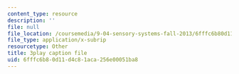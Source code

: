 ```yaml
---
content_type: resource
description: ''
file: null
file_location: /coursemedia/9-04-sensory-systems-fall-2013/6fffc6b80d11d4c81aca256e00051ba8_ly5LmLte50.srt
file_type: application/x-subrip
resourcetype: Other
title: 3play caption file
uid: 6fffc6b8-0d11-d4c8-1aca-256e00051ba8
---
```


